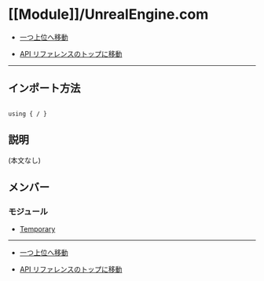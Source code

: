 # [[Module]]/UnrealEngine.com

- [一つ上位へ移動](../main.md)

- [API リファレンスのトップに移動](/main.md)

---

## インポート方法

```verse

using { / }

```

## 説明

 (本文なし)

## メンバー

### モジュール

- [Temporary](./M_Temporary/main.md)

---

- [一つ上位へ移動](../main.md)

- [API リファレンスのトップに移動](/main.md)
